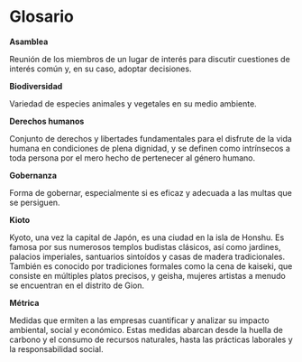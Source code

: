 # Glosario

**Asamblea** 

Reunión de los miembros de un lugar de interés para discutir cuestiones de interés común y, en su caso, adoptar decisiones.
    
**Biodiversidad**

Variedad de especies animales y vegetales en su medio ambiente.

**Derechos humanos**

Conjunto de derechos y libertades fundamentales para el disfrute de la vida humana en condiciones de plena dignidad, y se definen como intrínsecos a toda persona por el mero hecho de pertenecer al género humano.

**Gobernanza**

Forma de gobernar, especialmente si es eficaz y adecuada a las multas que se persiguen.

**Kioto**

Kyoto, una vez la capital de Japón, es una ciudad en la isla de Honshu. Es famosa por sus numerosos templos budistas clásicos, así         como jardines, palacios imperiales, santuarios sintoídos y casas de madera tradicionales. También es conocido por tradiciones              formales como la cena de kaiseki, que consiste en múltiples platos precisos, y geisha, mujeres artistas a menudo se encuentran en el       distrito de Gion.

**Métrica**

Medidas que ermiten a las empresas cuantificar y analizar su impacto ambiental, social y económico. Estas medidas abarcan desde la        huella de carbono y el consumo de recursos naturales, hasta las prácticas laborales y la responsabilidad social.
